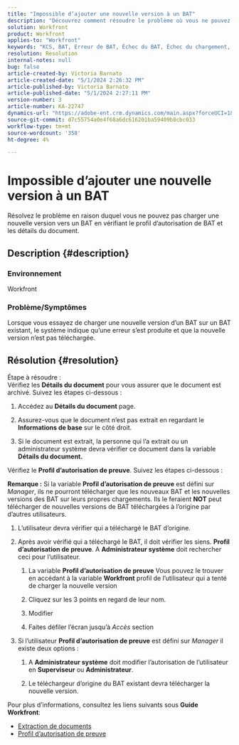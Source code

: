 ```yaml
---
title: "Impossible d’ajouter une nouvelle version à un BAT"
description: "Découvrez comment résoudre le problème où vous ne pouvez pas télécharger une nouvelle version d’un bon à tirer."
solution: Workfront
product: Workfront
applies-to: "Workfront"
keywords: "KCS, BAT, Erreur de BAT, Échec du BAT, Échec du chargement, nouvelle version, Workfront"
resolution: Resolution
internal-notes: null
bug: false
article-created-by: Victoria Barnato
article-created-date: "5/1/2024 2:26:32 PM"
article-published-by: Victoria Barnato
article-published-date: "5/1/2024 2:27:11 PM"
version-number: 3
article-number: KA-22747
dynamics-url: "https://adobe-ent.crm.dynamics.com/main.aspx?forceUCI=1&pagetype=entityrecord&etn=knowledgearticle&id=9cdc0dc9-c607-ef11-9f89-6045bd06eea5"
source-git-commit: d7c55754a0e4f68a6dc616201ba59409b8cbc033
workflow-type: tm+mt
source-wordcount: '358'
ht-degree: 4%

---
```


# Impossible d’ajouter une nouvelle version à un BAT


Résolvez le problème en raison duquel vous ne pouvez pas charger une nouvelle version vers un BAT en vérifiant le profil d’autorisation de BAT et les détails du document.

## Description {#description}


### <b>Environnement</b>

Workfront



### <b>Problème/Symptômes</b>

Lorsque vous essayez de charger une nouvelle version d’un BAT sur un BAT existant, le système indique qu’une erreur s’est produite et que la nouvelle version n’est pas téléchargée.


## Résolution {#resolution}

Étape à résoudre :<br>
Vérifiez les <b>Détails du document</b> pour vous assurer que le document est archivé. Suivez les étapes ci-dessous :

1. Accédez au <b>Détails du document</b> page.


2. Assurez-vous que le document n’est pas extrait en regardant le <b>Informations de base</b> sur le côté droit.


3. Si le document est extrait, la personne qui l’a extrait ou un administrateur système devra vérifier ce document dans la variable <b>Détails du document.</b>




Vérifiez le <b>Profil d’autorisation de preuve</b>. Suivez les étapes ci-dessous :

<b>Remarque :</b> Si la variable <b>Profil d’autorisation de preuve</b> est défini sur *Manager*, ils ne pourront télécharger que les nouveaux BAT et les nouvelles versions des BAT sur leurs propres chargements. Ils le feraient <b>NOT</b> peut télécharger de nouvelles versions de BAT téléchargées à l’origine par d’autres utilisateurs.

1. L’utilisateur devra vérifier qui a téléchargé le BAT d’origine.


2. Après avoir vérifié qui a téléchargé le BAT, il doit vérifier les siens. <b>Profil d’autorisation de preuve</b>. A <b>Administrateur système</b> doit rechercher ceci pour l’utilisateur.

   1. La variable <b>Profil d’autorisation de preuve</b> Vous pouvez le trouver en accédant à la variable <b>Workfront</b> profil de l’utilisateur qui a tenté de charger la nouvelle version


   2. Cliquez sur les 3 points en regard de leur nom.


   3. Modifier


   4. Faites défiler l’écran jusqu’à *Accès* section


3. Si l’utilisateur <b>Profil d’autorisation de preuve</b> est défini sur *Manager* il existe deux options :

   1. A <b>Administrateur système</b> doit modifier l’autorisation de l’utilisateur en <b>Superviseur</b> ou <b>Administrateur</b>.


   2. Le téléchargeur d’origine du BAT existant devra télécharger la nouvelle version.




Pour plus d’informations, consultez les liens suivants sous <b>Guide Workfront</b>:

- [Extraction de documents](https://experienceleague.adobe.com/docs/workfront/using/documents/manage-documents/check-out-documents.html)
- [Profil d’autorisation de preuve](https://experienceleague.adobe.com/docs/workfront/using/review-and-approve-work/proofing/proofing-overview/permission-profiles.html)

